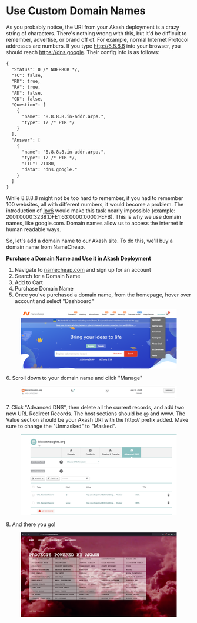 # Use Custom Domain Names

As you probably notice, the URI from your Akash deployment is a crazy string of characters. There's nothing wrong with this, but it'd be difficult to remember, advertise, or brand off of. For example, normal Internet Protocol addresses are numbers. If you type http://8.8.8.8 into your browser, you should reach https://dns.google. Their config info is as follows:

```
{
  "Status": 0 /* NOERROR */,
  "TC": false,
  "RD": true,
  "RA": true,
  "AD": false,
  "CD": false,
  "Question": [
    {
      "name": "8.8.8.8.in-addr.arpa.",
      "type": 12 /* PTR */
    }
  ],
  "Answer": [
    {
      "name": "8.8.8.8.in-addr.arpa.",
      "type": 12 /* PTR */,
      "TTL": 21180,
      "data": "dns.google."
    }
  ]
}
```

While 8.8.8.8 might not be too hard to remember, if you had to remember 100 websites, all with different numbers, it would become a problem. The introduction of [Ipv6](https://www.tutorialspoint.com/ipv6/ipv6\_address\_types.htm) would make this task nearly impossible (example: 2001:0000:3238:DFE1:63:0000:0000:FEFB). This is why we use domain names, like google.com. Domain names allow us to access the internet in human readable ways.

So, let's add a domain name to our Akash site. To do this, we'll buy a domain name from NameCheap.

**Purchase a Domain Name and Use it in Akash Deployment**

1. Navigate to [namecheap.com](https://www.namecheap.com/) and sign up for an account
2. Search for a Domain Name
3. Add to Cart
4. Purchase Domain Name
5. Once you've purchased a domain name, from the homepage, hover over account and select "Dashboard"

<figure><img src="../../.gitbook/assets/image.png" alt=""><figcaption></figcaption></figure>

&#x20;   6\.  Scroll down to your domain name and click "Manage"

<figure><img src="../../.gitbook/assets/Screen Shot 2022-09-05 at 4.54.35 PM.png" alt=""><figcaption></figcaption></figure>

7\. Click "Advanced DNS", then delete all the current records, and add two new URL Redirect          Records. The host sections should be @ and www. The Value section should be your Akash URI with the http:// prefix added. Make sure to change the "Unmasked" to "Masked".&#x20;

<figure><img src="../../.gitbook/assets/Screen Shot 2022-09-05 at 5.03.07 PM.png" alt=""><figcaption></figcaption></figure>

8\. And there you go!

<figure><img src="../../.gitbook/assets/Screen Shot 2022-09-05 at 5.07.32 PM.png" alt=""><figcaption></figcaption></figure>



